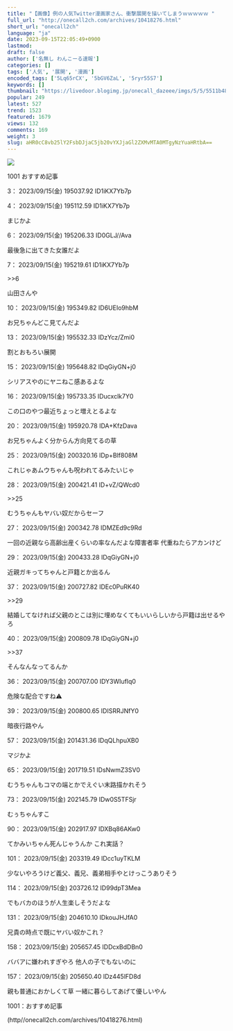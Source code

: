```yaml
---
title: "【画像】例の人気Twitter漫画家さん、衝撃展開を描いてしまうｗｗｗｗｗ "
full_url: "http://onecall2ch.com/archives/10418276.html"
short_url: "onecall2ch"
language: "ja"
date: 2023-09-15T22:05:49+0900
lastmod: 
draft: false
author: ['名無し わんこーる速報']
categories: []
tags: ['人気', '展開', '漫画']
encoded_tags: ['5Lq65rCX', '5bGV6ZaL', '5ryr55S7']
keywords: []
thumbnail: "https://livedoor.blogimg.jp/onecall_dazeee/imgs/5/5/5511b489-s.jpg"
popular: 249
latest: 527
trend: 1523
featured: 1679
views: 132
comments: 169
weight: 3
slug: aHR0cC8vb25lY2FsbDJjaC5jb20vYXJjaGl2ZXMvMTA0MTgyNzYuaHRtbA==
---
```


![](https://livedoor.blogimg.jp/onecall_dazeee/imgs/5/5/5511b489-s.jpg)

<div> <p class='name2'> 1001 おすすめ記事</p> <p class='name2'>3： 2023/09/15(金) 195037.92 ID1iKX7Yb7p</p><p class='name2'>4： 2023/09/15(金) 195112.59 ID1iKX7Yb7p</p><p class='onecall'> まじかよ </p> <p class='name2'>6： 2023/09/15(金) 195206.33 ID0GLJ//Ava</p><p class='onecall'> 最後急に出てきた女誰だよ </p> <p class='name2'>7： 2023/09/15(金) 195219.61 ID1iKX7Yb7p</p><p class='onecall'> <p class='anchor'>>>6</p> 山田さんや </p> <p class='name2'>10： 2023/09/15(金) 195349.82 ID6UEIo9hbM</p><p class='onecall'> お兄ちゃんどこ見てんだよ </p> <p class='name2'>13： 2023/09/15(金) 195532.33 IDzYcz/Zmi0</p><p class='onecall'><p> 割とおもろい展開 </p></p> <p class='name2'>15： 2023/09/15(金) 195648.82 IDqGiyGN+j0</p><p class='onecall'> シリアスやのにヤニねこ感あるよな </p> <p class='name2'>16： 2023/09/15(金) 195733.35 IDucxclk7Y0</p><p class='onecall'> この口のやつ最近ちょっと増えとるよな </p> <p class='name2'>20： 2023/09/15(金) 195920.78 IDA+KfzDava</p><p class='onecall'> お兄ちゃんよく分からん方向見てるの草 </p> <p class='name2'>25： 2023/09/15(金) 200320.16 IDp+Blf808M</p><p class='onecall'> これじゃあムウちゃんも呪われてるみたいじゃ </p> <p class='name2'>28： 2023/09/15(金) 200421.41 ID+vZ/QWcd0</p><p class='onecall'> <p class='anchor'>>>25</p> むうちゃんもヤバい奴だからセーフ </p> <p class='name2'>27： 2023/09/15(金) 200342.78 IDMZEd9c9Rd</p><p class='onecall'> 一回の近親なら高齢出産くらいの率なんだよな障害者率 代重ねたらアカンけど </p> <p class='name2'>29： 2023/09/15(金) 200433.28 IDqGiyGN+j0</p><p class='onecall'> 近親ガキってちゃんと戸籍とか出るん </p> <p class='name2'>37： 2023/09/15(金) 200727.82 IDEc0PuRK40</p><p class='onecall'> <p class='anchor'>>>29</p> 結婚してなければ父親のとこは別に埋めなくてもいいらしいから戸籍は出せるやろ </p> <p class='name2'>40： 2023/09/15(金) 200809.78 IDqGiyGN+j0</p><p class='onecall'> <p class='anchor'>>>37</p> そんなんなってるんか </p> <p class='name2'>36： 2023/09/15(金) 200707.00 IDY3WIuflq0</p><p class='onecall'><p> 危険な配合ですね⚠ </p></p> <p class='name2'>39： 2023/09/15(金) 200800.65 IDISRRJNfY0</p><p class='onecall'> 暗夜行路やん </p> <p class='name2'>57： 2023/09/15(金) 201431.36 IDqQLhpuXB0</p><p class='onecall'> マジかよ </p> <p class='name2'>65： 2023/09/15(金) 201719.51 IDsNwmZ3SV0</p><p class='onecall'><p> むうちゃんもコマの端とかでえぐい末路描かれそう </p></p> <p class='name2'>73： 2023/09/15(金) 202145.79 IDw0S5TFSjr</p><p class='onecall'> むぅちゃんすこ </p> <p class='name2'>90： 2023/09/15(金) 202917.97 IDXBq86AKw0</p><p class='onecall'> てかみいちゃん死んじゃうんか これ実話？ </p> <p class='name2'>101： 2023/09/15(金) 203319.49 IDcc1uyTKLM</p><p class='onecall'><p> 少ないやろうけど義父、義兄、義弟相手やとけっこうありそう </p></p> <p class='name2'>114： 2023/09/15(金) 203726.12 ID99dpT3Mea</p><p class='onecall'> でもバカのほうが人生楽しそうだよな </p> <p class='name2'>131： 2023/09/15(金) 204610.10 IDkouJHJfA0</p><p class='onecall'> 兄貴の時点で既にヤバい奴かこれ？ </p> <p class='name2'>158： 2023/09/15(金) 205657.45 IDDcxBdDBn0</p><p class='onecall'> ババアに嫌われすぎやろ 他人の子でもないのに </p> <p class='name2'>157： 2023/09/15(金) 205650.40 IDz445lFD8d</p><p class='onecall'><p> 親も普通におかしくて草 一緒に暮らしてあげて優しいやん </p></p> <p class='name2'>1001：おすすめ記事</p> </div>

(http//onecall2ch.com/archives/10418276.html)
